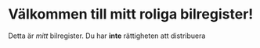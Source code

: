 # Välkommen till mitt roliga bilregister!

Detta är *mitt* bilregister.
Du har **inte** rättigheten att distribuera
